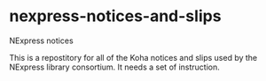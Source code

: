 # nexpress-notices-and-slips
NExpress notices

This is a repostitory for all of the Koha notices and slips used by the NExpress library consortium.  It needs a set of instruction.
